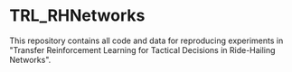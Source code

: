# TRL_RHNetworks
This repository contains all code and data for reproducing experiments in "Transfer Reinforcement Learning for Tactical Decisions in Ride-Hailing Networks".
